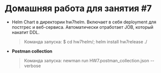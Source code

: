 # Домашняя работа для занятия #7

- Helm Chart в директории hw7helm. Включает в себя deployment для постгрес и веб-сервиса. Автоматически отработает JOB, который накатит DDL.
  > Команда запуска: $ cd hw7helm/; helm install hw7release ./

- **Postman collection**
  > Команда запуска: newman run HW7.postman_collection.json --verbose
